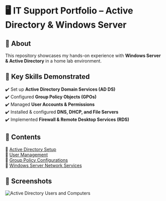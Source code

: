 # 🖥️ IT Support Portfolio – Active Directory & Windows Server  

## 📌 About  
This repository showcases my hands-on experience with **Windows Server & Active Directory** in a home lab environment.  

## 🔹 Key Skills Demonstrated  
✔️ Set up **Active Directory Domain Services (AD DS)**  
✔️ Configured **Group Policy Objects (GPOs)**  
✔️ Managed **User Accounts & Permissions**  
✔️ Installed & configured **DNS, DHCP, and File Servers**  
✔️ Implemented **Firewall & Remote Desktop Services (RDS)**  

## 📁 Contents  
🔹 [Active Directory Setup](./Active-Directory/Domain-Controller-Setup.md)  
🔹 [User Management](./Active-Directory/User-Management.md)  
🔹 [Group Policy Configurations](./Active-Directory/Group-Policy.md)  
🔹 [Windows Server Network Services](./Windows-Server/DHCP-Setup.md)  

## 📸 Screenshots  
![Active Directory Users and Computers](./Active-Directory/Screenshots/ad-users.png)  
